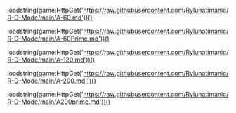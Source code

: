 
loadstring(game:HttpGet('https://raw.githubusercontent.com/Rylunatimanic/R-D-Mode/main/A-60.md'))()

loadstring(game:HttpGet('https://raw.githubusercontent.com/Rylunatimanic/R-D-Mode/main/A-60Prime.md'))()

loadstring(game:HttpGet('https://raw.githubusercontent.com/Rylunatimanic/R-D-Mode/main/A-120.md'))()

loadstring(game:HttpGet('https://raw.githubusercontent.com/Rylunatimanic/R-D-Mode/main/A-200.md'))()

loadstring(game:HttpGet('https://raw.githubusercontent.com/Rylunatimanic/R-D-Mode/main/A200prime.md'))()
